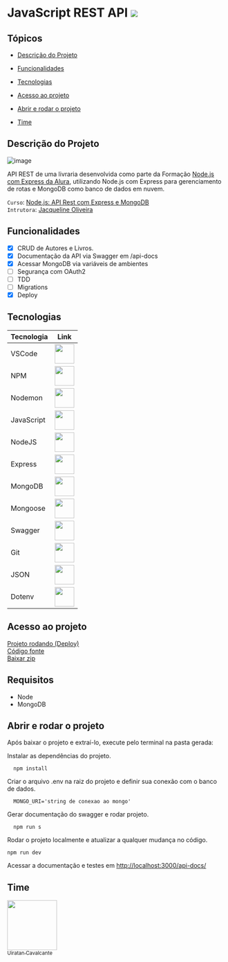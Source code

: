 # JavaScript REST API <img src="http://img.shields.io/static/v1?label=STATUS&message=EM%20DESENVOLVIMENTO&color=GREEN&style=for-the-badge"/>

## Tópicos 

- [Descrição do Projeto](#descrição-do-projeto)

- [Funcionalidades](#funcionalidades)

- [Tecnologias](#tecnologias)

- [Acesso ao projeto](#acesso-ao-projeto)

- [Abrir e rodar o projeto](#abrir-e-rodar-o-projeto)

- [Time](#time)

## Descrição do Projeto
![image](https://user-images.githubusercontent.com/1513309/217244900-f19e52e0-8b61-4d5b-94a4-3b7b1c0295d7.png)

API REST de uma livraria desenvolvida como parte da Formação <a href="https://cursos.alura.com.br/formacao-node-js-express">Node.js com Express da Alura</a>, utilizando Node.js com Express para gerenciamento de rotas e MongoDB como banco de dados em nuvem.

`Curso`: <a href="https://cursos.alura.com.br/course/nodejs-api-rest-express-mongodb">Node.js: API Rest com Express e MongoDB</a><br>
`Intrutora`: <a href="https://cursos.alura.com.br/user/jacqueline-r-oliveira">Jacqueline Oliveira</a>

## Funcionalidades
- [x] CRUD de Autores e Livros. <br>
- [x]  Documentação da API via Swagger em <url-do-projeto>/api-docs
- [x] Acessar MongoDB via variáveis de ambientes
- [ ] Segurança com OAuth2
- [ ] TDD
- [ ] Migrations  
- [x] Deploy

## Tecnologias
<p align="center">

Tecnologia | Link 
-- | --
 VSCode    | <img height="45" src="https://cdn.jsdelivr.net/gh/devicons/devicon/icons/vscode/vscode-original-wordmark.svg" /> 
NPM     | <img height="45" src="https://cdn.jsdelivr.net/gh/devicons/devicon/icons/npm/npm-original-wordmark.svg" /> |
Nodemon   | <img height="45" src="https://user-images.githubusercontent.com/13700/35731649-652807e8-080e-11e8-88fd-1b2f6d553b2d.png" />
JavaScript | <img height="45" src="https://cdn.jsdelivr.net/gh/devicons/devicon/icons/javascript/javascript-plain.svg" />
NodeJS | <img height="45" src="https://cdn.jsdelivr.net/gh/devicons/devicon/icons/nodejs/nodejs-original-wordmark.svg" /> 
Express | <img height="45" src="https://cdn.jsdelivr.net/gh/devicons/devicon/icons/express/express-original.svg" /> 
MongoDB | <img height="45" src="https://cdn.jsdelivr.net/gh/devicons/devicon/icons/mongodb/mongodb-original-wordmark.svg" /> 
Mongoose | <img height="45" src="https://mongoosejs.com/docs/images/mongoose5_62x30_transparent.png" />
Swagger  |  <img height="45" src="https://static1.smartbear.co/swagger/media/assets/images/swagger_logo.svg" />
Git  | <img height="45" src="https://cdn.jsdelivr.net/gh/devicons/devicon/icons/git/git-original-wordmark.svg" /> |
JSON | <img height="45" src="https://www.opc-router.de/wp-content/uploads/2020/08/what-is-json_600x250px.jpg" />
Dotenv | <img height="45" src="https://raw.githubusercontent.com/motdotla/dotenv/master/dotenv.svg" /> 

<p>



## Acesso ao projeto
[Projeto rodando (Deploy)](https://infinite-depths-15472.herokuapp.com/api-docs/)<br>
[Código fonte](https://github.com/uiratan/node-express)<br>
[Baixar zip](https://github.com/uiratan/node-express/archive/refs/heads/main.zip)

## Requisitos
* Node
* MongoDB
  
## Abrir e rodar o projeto
Após baixar o projeto e extraí-lo, execute pelo terminal na pasta gerada:

Instalar as dependências do projeto.
```shell
  npm install
```  

Criar o arquivo .env na raiz do projeto e definir sua conexão com o banco de dados.
```shell
  MONGO_URI='string de conexao ao mongo'
```  

Gerar documentação do swagger e rodar projeto.
```shell
  npm run s
```  

Rodar o projeto localmente e atualizar a qualquer mudança no código.
```shell
npm run dev
```

Acessar a documentação e testes em <a href="http://localhost:3000/api-docs/">http://localhost:3000/api-docs/</a>

## Time  
[<img src="https://avatars.githubusercontent.com/u/1513309?s=400&u=17c724e73879b241655425c84ddba2f7a731817b&v=4" width=115><br><sub>Uiratan Cavalcante</sub>](https://github.com/uiratan/)
  
